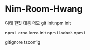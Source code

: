 # Nim-Room-Hwang

여태 한짓 대충 메모
git init
npm init

npm i lerna
lerna init
npm i lodash
npm i

gitignore
tsconfig
